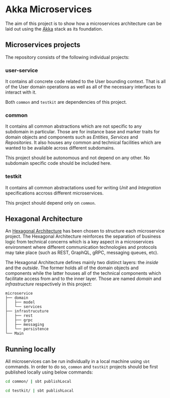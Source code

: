 # Akka Microservices

The aim of this project is to show how a microservices architecture can be laid out using the [Akka] stack as its foundation.


## Microservices projects

The repository consists of the following individual projects:

### user-service
It contains all concrete code related to the User bounding context. That is all of the User domain operations as well as all of the necessary interfaces to interact with it.

Both `common` and `testkit` are dependencies of this project.

### common
It contains all common abstractions which are not specific to any subdomain in particular. Those are for instance base and marker traits for domain objects and components such as _Entities_, _Services_ and _Repositories_. It also houses any common and technical facilities which are wanted to be available across different subdomains.

This project should be autonomous and not depend on any other. No subdomain specific code should be included here.

### testkit
It contains all common abstractations used for writing _Unit_ and _Integration_ specifications accross different microservices.

This project should depend only on `common`.

## Hexagonal Architecture
An [Hexagonal Architecture] has been chosen to structure each microservice project. The Hexagonal Architecture reinforces the separation of business logic from technical concerns which is a key aspect in a microservices environment where different communication technologies and protocols may take place (such as REST, GraphQL, gRPC, messaging queues, etc).

The Hexagonal Architecture defines mainly two distinct layers: the _inside_ and the _outside_. The former holds all of the domain objects and components while the latter houses all of the technical components which facilitate access from and to the inner layer. Those are named _domain_ and _infrastructure_ respectively in this project:

```
microservice
├── domain
│   ├── model
│   └── services
├── infrastrucuture
│   ├── rest
│   ├── grpc
│   ├── messaging
│   └── persistence
└── Main
```


## Running locally
All microservices can be run individually in a local machine using `sbt` commands. In order to do so, `common` and `testkit` projects should be first published locally using below commands:

```sh
cd common/ | sbt publishLocal
```

```sh
cd testkit/ | sbt publishLocal
```

[Akka]: <http://akka.io/>
[Hexagonal Architecture]: https://web.archive.org/web/20180822100852/http://alistair.cockburn.us/Hexagonal+architecture